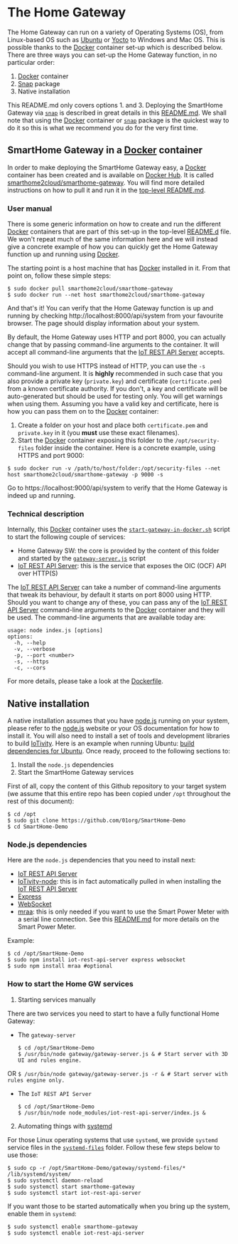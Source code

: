 # The Home Gateway

The Home Gateway can run on a variety of Operating Systems (OS), from Linux-based OS such as [Ubuntu](https://www.ubuntu.com/) or [Yocto](https://www.yoctoproject.org/) to Windows and Mac OS. This is possible thanks to the [Docker] container set-up which is described below. There are three ways you can set-up the Home Gateway function, in no particular order:

1. [Docker] container
2. [Snap](https://snapcraft.io/) package
3. Native installation

This README.md only covers options 1. and 3. Deploying the SmartHome Gateway via [`snap`](https://snapcraft.io/) is described in great details in this [README.md](../snap/README.md). We shall note that using the [Docker] container or [`snap`](https://snapcraft.io/) package is the quickest way to do it so this is what we recommend you do for the very first time.

## SmartHome Gateway in a [Docker] container

In order to make deploying the SmartHome Gateway easy, a [Docker] container has been created and is available on [Docker Hub](https://hub.docker.com). It is called [smarthome2cloud/smarthome-gateway](https://hub.docker.com/r/smarthome2cloud/smarthome-gateway/). You will find more detailed instructions on how to pull it and run it in the [top-level README.md](../README.md).

### User manual

There is some generic information on how to create and run the different [Docker] containers that are part of this set-up in the top-level [README.d](../README.me) file. We won't repeat much of the same information here and we will instead give a concrete example of how you can quickly get the Home Gateway function up and running using [Docker].

The starting point is a host machine that has [Docker] installed in it. From that point on, follow these simple steps:
```
$ sudo docker pull smarthome2cloud/smarthome-gateway
$ sudo docker run --net host smarthome2cloud/smarthome-gateway
```
And that's it! You can verify that the Home Gateway function is up and running by checking http://localhost:8000/api/system from your favourite browser. The page should display information about your system.

By default, the Home Gateway uses HTTP and port 8000, you can actually change that by passing command-line arguments to the container. It will accept all command-line arguments that the [IoT REST API Server] accepts.

Should you wish to use HTTPS instead of HTTP, you can use the `-s` command-line argument. It is **highly** recommended in such case that you also provide a private key (`private.key`) and certificate (`certificate.pem`) from a known certificate authority. If you don't, a key and certificate will be auto-generated but should be used for testing only. You will get warnings when using them. Assuming you have a valid key and certificate, here is how you can pass them on to the [Docker] container:
1. Create a folder on your host and place both `certificate.pem` and `private.key` in it (you **must** use these exact filenames).
2. Start the [Docker] container exposing this folder to the `/opt/security-files` folder inside the container.
Here is a concrete example, using HTTPS and port 9000:
```
$ sudo docker run -v /path/to/host/folder:/opt/security-files --net host smarthome2cloud/smarthome-gateway -p 9000 -s
```
Go to https://localhost:9000/api/system to verify that the Home Gateway is indeed up and running.

### Technical description

Internally, this [Docker] container uses the [`start-gateway-in-docker.sh`](./start-gateway-in-docker.sh) script to start the following couple of services:
* Home Gateway SW: the core is provided by the content of this folder and started by the [`gateway-server.js`](./gateway-server.js) script
* [IoT REST API Server]: this is the service that exposes the OIC (OCF) API over HTTP(S)

The [IoT REST API Server] can take a number of command-line arguments that tweak its behaviour, by default it starts on port 8000 using HTTP. Should you want to change any of these, you can pass any of the [IoT REST API Server] command-line arguments to the [Docker] container and they will be used. The command-line arguments that are available today are:
```
usage: node index.js [options]
options:
  -h, --help
  -v, --verbose
  -p, --port <number>
  -s, --https
  -c, --cors
```

For more details, please take a look at the [Dockerfile](./Dockerfile).

## Native installation

A native installation assumes that you have [node.js](https://nodejs.org/) running on your system, please refer to the [node.js](https://nodejs.org/) website or your OS documentation for how to install it. You will also need to install a set of tools and development libraries to build [IoTivity](https://wiki.iotivity.org). Here is an example when running Ubuntu: [build dependencies for Ubuntu](https://wiki.iotivity.org/build_iotivity_with_ubuntu_build_machine). Once ready, proceed to the following sections to:
1. Install the `node.js` dependencies
2. Start the SmartHome Gateway services

First of all, copy the content of this Github repository to your target system (we assume that this entire repo has been copied under `/opt` throughout the rest of this document):
```
$ cd /opt
$ sudo git clone https://github.com/01org/SmartHome-Demo
$ cd SmartHome-Demo
```

### Node.js dependencies

Here are the `node.js` dependencies that you need to install next:
* [IoT REST API Server]
* [IoTivity-node](https://www.npmjs.com/package/iotivity-node): this is in fact automatically pulled in when installing the [IoT REST API Server]
* [Express](https://www.npmjs.com/package/express)
* [WebSocket](https://www.npmjs.com/package/websocket)
* [mraa](https://www.npmjs.com/package/mraa): this is only needed if you want to use the Smart Power Meter with a serial line connection. See this [README.md](../sensors//DC_power_meter/README.md) for more details on the Smart Power Meter.

Example:
```
$ cd /opt/SmartHome-Demo
$ sudo npm install iot-rest-api-server express websocket
$ sudo npm install mraa #optional
```

### How to start the Home GW services

1. Starting services manually

There are two services you need to start to have a fully functional Home Gateway:

  + The `gateway-server`
      ```
      $ cd /opt/SmartHome-Demo
      $ /usr/bin/node gateway/gateway-server.js & # Start server with 3D UI and rules engine.
      ```
   OR
      ```
      $ /usr/bin/node gateway/gateway-server.js -r & # Start server with rules engine only.
      ```

  + The `IoT REST API Server`
      ```
      $ cd /opt/SmartHome-Demo
      $ /usr/bin/node node_modules/iot-rest-api-server/index.js &
      ```

2. Automating things with [systemd]

For those Linux operating systems that use `systemd`, we provide `systemd` service files in the [`systemd-files`](./systemd-files) folder. Follow these few steps below to use those:
```
$ sudo cp -r /opt/SmartHome-Demo/gateway/systemd-files/* /lib/systemd/system/
$ sudo systemctl daemon-reload
$ sudo systemctl start smarthome-gateway
$ sudo systemctl start iot-rest-api-server
```

If you want those to be started automatically when you bring up the system, enable them in `systemd`:
```
$ sudo systemctl enable smarthome-gateway
$ sudo systemctl enable iot-rest-api-server
```

[Docker]: https://www.docker.com/
[IoT REST API Server]: https://github.com/01org/iot-rest-api-server
[systemd]: https://www.freedesktop.org/wiki/Software/systemd/
